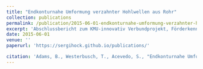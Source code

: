 ```yaml
---
title: "Endkonturnahe Umformung verzahnter Hohlwellen aus Rohr"
collection: publications
permalink: /publication/2015-06-01-endkonturnahe-umformung-verzahnter-hohlwellen-aus-rohr
excerpt: 'Abschlussbericht zum KMU-innovativ Verbundprojekt, Förderkennzeichen 02PK2243'
date: 2015-06-01
venue: ''
paperurl: 'https://sergihock.github.io/publications/'

citation: 'Adams, B., Westerbusch, T., Acevedo, S., "Endkonturnahe Umformung verzahnter Hohlwellen aus Rohr", <i>Abschlussbericht zum KMU-innovativ Verbundprojekt, Förderkennzeichen 02PK2243</i>, Osnabrück 06/2015'
---
```

<!--paperurl: 'http://academicpages.github.io/files/paper1.pdf'-->
<!--Abschlussbericht zum KMU-innovativ Verbundprojekt, Förderkennzeichen 02PK2243-->

<!--[Download paper here](http://.github.io/files/paper1.pdf)-->

<!--Recommended citation: Adams, B., Westerbusch, T., Acevedo, S., "Endkonturnahe Umformung verzahnter Hohlwellen aus Rohr", <i>Abschlussbericht zum KMU-innovativ Verbundprojekt, Förderkennzeichen 02PK2243</i>, Osnabrück 06/2015-->
